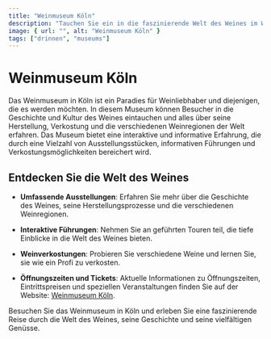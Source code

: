 ```yaml
---
title: "Weinmuseum Köln"
description: "Tauchen Sie ein in die faszinierende Welt des Weines im Weinmuseum Köln, wo Sie alles über die Geschichte, Herstellung und Kultur des Weines erfahren können"
image: { url: "", alt: "Weinmuseum Köln" }
tags: ["drinnen", "museums"]
---
```


# Weinmuseum Köln

Das Weinmuseum in Köln ist ein Paradies für Weinliebhaber und diejenigen, die es werden möchten. In diesem Museum können Besucher in die Geschichte und Kultur des Weines eintauchen und alles über seine Herstellung, Verkostung und die verschiedenen Weinregionen der Welt erfahren. Das Museum bietet eine interaktive und informative Erfahrung, die durch eine Vielzahl von Ausstellungsstücken, informativen Führungen und Verkostungsmöglichkeiten bereichert wird.

## Entdecken Sie die Welt des Weines

- **Umfassende Ausstellungen**: Erfahren Sie mehr über die Geschichte des Weines, seine Herstellungsprozesse und die verschiedenen Weinregionen.
- **Interaktive Führungen**: Nehmen Sie an geführten Touren teil, die tiefe Einblicke in die Welt des Weines bieten.
- **Weinverkostungen**: Probieren Sie verschiedene Weine und lernen Sie, sie wie ein Profi zu verkosten.

- **Öffnungszeiten und Tickets**: Aktuelle Informationen zu Öffnungszeiten, Eintrittspreisen und speziellen Veranstaltungen finden Sie auf der Website: [Weinmuseum Köln](https://www.weinmuseum.org).

Besuchen Sie das Weinmuseum in Köln und erleben Sie eine faszinierende Reise durch die Welt des Weines, seine Geschichte und seine vielfältigen Genüsse.
